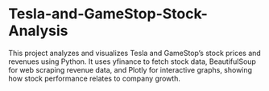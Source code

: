 # Tesla-and-GameStop-Stock-Analysis
This project analyzes and visualizes Tesla and GameStop’s stock prices and revenues using Python. It uses yfinance to fetch stock data, BeautifulSoup for web scraping revenue data, and Plotly for interactive graphs, showing how stock performance relates to company growth.
